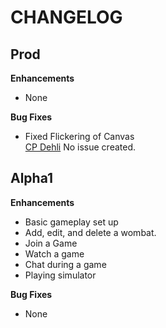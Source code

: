 CHANGELOG
=========

## Prod
**Enhancements**
* None

**Bug Fixes**
* Fixed Flickering of Canvas  
[CP Dehli](https://github.com/dehli) No issue created.

## Alpha1
**Enhancements**
* Basic gameplay set up
* Add, edit, and delete a wombat.
* Join a Game
* Watch a game
* Chat during a game
* Playing simulator

**Bug Fixes**
* None
